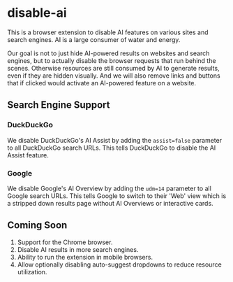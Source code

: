 # disable-ai
This is a browser extension to disable AI features on various sites and search engines. AI is a large consumer of water and energy.

Our goal is not to just hide AI-powered results on websites and search engines, but to actually disable the browser requests that run behind the scenes. Otherwise resources are still consumed by AI to generate results, even if they are hidden visually. And we will also remove links and buttons that if clicked would activate an AI-powered feature on a website.

## Search Engine Support

### DuckDuckGo
We disable DuckDuckGo's AI Assist by adding the `assist=false` parameter to all DuckDuckGo search URLs. This tells DuckDuckGo to disable the AI Assist feature.

### Google
We disable Google's AI Overview by adding the `udm=14` parameter to all Google search URLs. This tells Google to switch to their 'Web' view which is a stripped down results page without AI Overviews or interactive cards.

## Coming Soon
1. Support for the Chrome browser.
2. Disable AI results in more search engines.
3. Ability to run the extension in mobile browsers.
4. Allow optionally disabling auto-suggest dropdowns to reduce resource utilization.
